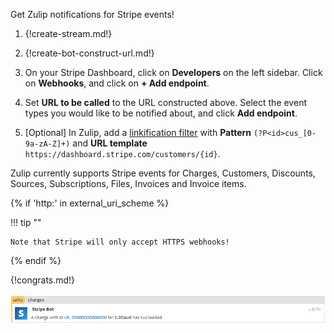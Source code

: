 Get Zulip notifications for Stripe events!

1. {!create-stream.md!}

1. {!create-bot-construct-url.md!}

1. On your Stripe Dashboard, click on **Developers** on the left
   sidebar. Click on **Webhooks**, and click on **+ Add endpoint**.

1. Set **URL to be called** to the URL constructed above. Select
   the event types you would like to be notified about, and click
   **Add endpoint**.

1. [Optional] In Zulip, add a
   [linkification filter](/help/add-a-custom-linkifier) with
   **Pattern** `(?P<id>cus_[0-9a-zA-Z]+)` and **URL template**
   `https://dashboard.stripe.com/customers/{id}`.

Zulip currently supports Stripe events for Charges, Customers, Discounts,
Sources, Subscriptions, Files, Invoices and Invoice items.

{% if 'http:' in external_uri_scheme %}

!!! tip ""

    Note that Stripe will only accept HTTPS webhooks!

{% endif %}

{!congrats.md!}

![](/static/images/integrations/stripe/001.png)
